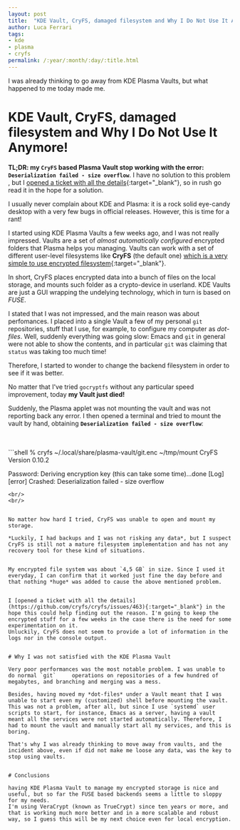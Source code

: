 ```yaml
---
layout: post
title:  "KDE Vault, CryFS, damaged filesystem and Why I Do Not Use It Anymore!"
author: Luca Ferrari
tags:
- kde
- plasma
- cryfs
permalink: /:year/:month/:day/:title.html
---
```

I was already thinking to go away from KDE Plasma Vaults, but what happened to me today made me.

# KDE Vault, CryFS, damaged filesystem and Why I Do Not Use It Anymore!

**TL;DR: my `CryFS` based Plasma Vault stop working with the error: `Deserialization failed - size overflow`**. I have no solution to this problem , but I [opened a ticket with all the details](https://github.com/cryfs/cryfs/issues/463){:target="_blank"}, so in rush go read it in the hope for a solution.




I usually never complain about KDE and Plasma: it is a rock solid eye-candy desktop with a very few bugs in official releases.
However, this is time for a rant!

I started using KDE Plasma Vaults a few weeks ago, and I was not really impressed.
Vaults are a set of *almost automatically configured* encrypted folders that Plasma helps you managing. Vaults can work with a set of different user-level filesystems like **CryFS** (the default one) [which is a very simple to use encrypted filesystem](https://www.cryfs.org/tutorial){:target="_blank"}.

In short, CryFS places encrypted data into a bunch of files on the local storage, and mounts such folder as a crypto-device in userland.
KDE Vaults are just a GUI wrapping the undelying technology, which in turn is based on *FUSE*.

I stated that I was not impressed, and the main reason was about perfomances. I placed into a single Vault a few of my personal `git` repositories, stuff that I use, for example, to configure my computer as *dot-files*. Well, suddenly everything was going slow: Emacs and `git` in general were not able to show the contents, and in particular `git` was claiming that `status` was taking too much time!

Therefore, I started to wonder to change the backend filesystem in order to see if it was better.

No matter that I've tried `gocryptfs` without any particular speed improvement, today **my Vault just died!**

Suddenly, the Plasma applet was not mounting the vault and was not reporting back any error.
I then opened a terminal and tried to mount the vault by hand, obtaining **`Deserialization failed - size overflow`**:


<br/>
<br/>
```shell
% cryfs ~/.local/share/plasma-vault/git.enc ~/tmp/mount
CryFS Version 0.10.2

Password:
Deriving encryption key (this can take some time)...done
[Log] [error] Crashed: Deserialization failed - size overflow
```
<br/>
<br/>


No matter how hard I tried, CryFS was unable to open and mount my storage.

*Luckily, I had backups and I was not risking any data*, but I suspect CryFS is still not a mature filesystem implementation and has not any recovery tool for these kind of situations.


My encrypted file system was about `4,5 GB` in size. Since I used it everyday, I can confirm that it worked just fine the day before and that nothing *huge* was added to cause the above mentioned problem.


I [opened a ticket with all the details](https://github.com/cryfs/cryfs/issues/463){:target="_blank"} in the hope this could help finding out the reason. I'm going to keep the encrypted stuff for a few weeks in the case there is the need for some experimentation on it.
Unluckily, CryFS does not seem to provide a lot of information in the logs nor in the console output.


# Why I was not satisfied with the KDE Plasma Vault

Very poor performances was the most notable problem. I was unable to do normal `git`	 operations on repositories of a few hundred of megabytes, and branching and merging was a mess.

Besides, having moved my *dot-files* under a Vault meant that I was unable to start even my (customized) shell before mounting the vault. This was not a problem, after all, but since I use `systemd` user scripts to start, for instance, Emacs as a server, having a vault meant all the services were not started automatically. Therefore, I had to mount the vault and manually start all my services, and this is boring.

That's why I was already thinking to move away from vaults, and the incident above, even if did not make me loose any data, was the key to stop using vaults.


# Conclusions

having KDE Plasma Vault to manage my encrypted storage is nice and useful, but so far the FUSE based backends seems a little to sloppy for my needs.
I'm using VeraCrypt (known as TrueCrypt) since ten years or more, and that is working much more better and in a more scalable and robust way, so I guess this will be my next choice even for local encryption.
